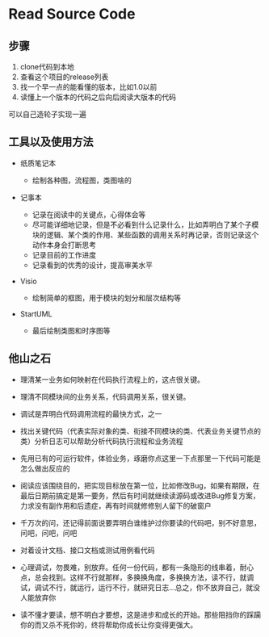 # Read Source Code

## 步骤

1. clone代码到本地
2. 查看这个项目的release列表
3. 找一个早一点的能看懂的版本，比如1.0以前
4. 读懂上一个版本的代码之后向后阅读大版本的代码

可以自己造轮子实现一遍

## 工具以及使用方法

- 纸质笔记本
	- 绘制各种图，流程图，类图啥的

- 记事本
	- 记录在阅读中的关键点，心得体会等
	- 尽可能详细地记录，但是不必看到什么记录什么，比如弄明白了某个子模块的逻辑、某个类的作用、某些函数的调用关系时再记录，否则记录这个动作本身会打断思考
	- 记录目前的工作进度
	- 记录看到的优秀的设计，提高审美水平

- Visio
	- 绘制简单的框图，用于模块的划分和层次结构等

- StartUML
	- 最后绘制类图和时序图等


## 他山之石

- 理清某一业务如何映射在代码执行流程上的，这点很关键。

- 理清不同模块间的业务关系，代码调用关系，很关键。

- 调试是弄明白代码调用流程的最快方式，之一

- 找出关键代码（代表实际对象的类、衔接不同模块的类、代表业务关键节点的类）分析日志可以帮助分析代码执行流程和业务流程

- 先用已有的可运行软件，体验业务，琢磨你点这里一下点那里一下代码可能是怎么做出反应的

- 阅读应该围绕目的，把实现目标放在第一位，比如修改Bug，如果有期限，在最后日期前搞定是第一要务，然后有时间就继续读源码或改进Bug修复方案，力求没有副作用和后遗症，再有时间就修修别人留下的破窗户

- 千万次的问，还记得前面说要弄明白谁维护过你要读的代码吧，别不好意思，问吧，问吧，问吧

- 对着设计文档、接口文档或测试用例看代码

- 心理调试，勿畏难，别放弃。任何一份代码，都有一条隐形的线串着，耐心点，总会找到。这样不行就那样，多换换角度，多换换方法，读不行，就调试，调试不行，就运行，运行不行，就研究日志...总之，你不放弃自己，就没人能放弃你

- 读不懂才要读，想不明白才要想，这是进步和成长的开始。那些阻挡你的踩躏你的而又杀不死你的，终将帮助你成长让你变得更强大。